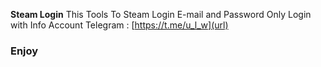 **Steam Login**
This Tools To Steam Login E-mail and Password Only
Login with Info Account
Telegram : [https://t.me/u_l_w](url)
### Enjoy

